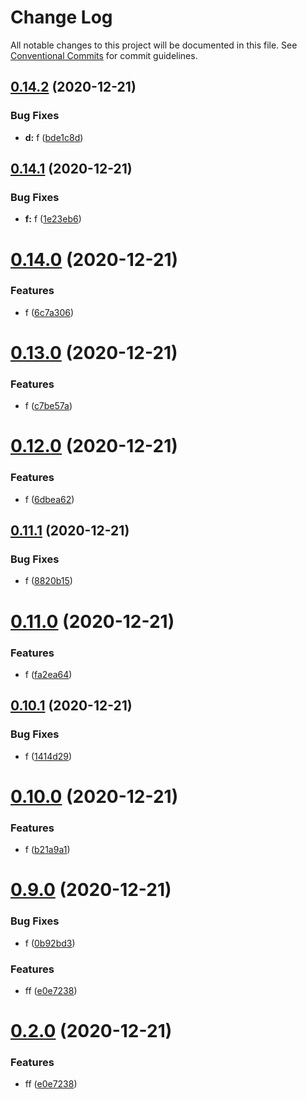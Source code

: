 # Change Log

All notable changes to this project will be documented in this file.
See [Conventional Commits](https://conventionalcommits.org) for commit guidelines.

## [0.14.2](https://github.com/swaysun/monorepo/compare/@grg/components@0.14.1...@grg/components@0.14.2) (2020-12-21)

### Bug Fixes

- **d:** f ([bde1c8d](https://github.com/swaysun/monorepo/commit/bde1c8d5e0c791250fa35ea6978b63d559b191c8))

## [0.14.1](https://github.com/swaysun/monorepo/compare/@grg/components@0.14.0...@grg/components@0.14.1) (2020-12-21)

### Bug Fixes

- **f:** f ([1e23eb6](https://github.com/swaysun/monorepo/commit/1e23eb62860d90166f3fa8cf9e68f81e91d575d7))

# [0.14.0](https://github.com/swaysun/monorepo/compare/@grg/components@0.13.0...@grg/components@0.14.0) (2020-12-21)

### Features

- f ([6c7a306](https://github.com/swaysun/monorepo/commit/6c7a3069f38e4b794c581eaf1e75d9c18e6fc849))

# [0.13.0](https://github.com/swaysun/monorepo/compare/@grg/components@0.12.0...@grg/components@0.13.0) (2020-12-21)

### Features

- f ([c7be57a](https://github.com/swaysun/monorepo/commit/c7be57ae612b9a531cbf74a7a0780e79a26163ba))

# [0.12.0](https://github.com/swaysun/monorepo/compare/@grg/components@0.11.1...@grg/components@0.12.0) (2020-12-21)

### Features

- f ([6dbea62](https://github.com/swaysun/monorepo/commit/6dbea621373e94517cae7abb3afd56a11fbe3f31))

## [0.11.1](https://github.com/swaysun/monorepo/compare/@grg/components@0.11.0...@grg/components@0.11.1) (2020-12-21)

### Bug Fixes

- f ([8820b15](https://github.com/swaysun/monorepo/commit/8820b15153e944deffb5712cd68d0208f8929c37))

# [0.11.0](https://github.com/swaysun/monorepo/compare/@grg/components@0.10.1...@grg/components@0.11.0) (2020-12-21)

### Features

- f ([fa2ea64](https://github.com/swaysun/monorepo/commit/fa2ea6430c34acc4a0e9c1130985e193e8fd5c16))

## [0.10.1](https://github.com/swaysun/monorepo/compare/@grg/components@0.10.0...@grg/components@0.10.1) (2020-12-21)

### Bug Fixes

- f ([1414d29](https://github.com/swaysun/monorepo/commit/1414d29a7b3d6f4e1df853fb365214ecd1ecb504))

# [0.10.0](https://github.com/swaysun/monorepo/compare/@grg/components@0.9.0...@grg/components@0.10.0) (2020-12-21)

### Features

- f ([b21a9a1](https://github.com/swaysun/monorepo/commit/b21a9a195f7407420da5998bf0facad4561ff472))

# [0.9.0](https://github.com/swaysun/monorepo/compare/@grg/components@0.8.0...@grg/components@0.9.0) (2020-12-21)

### Bug Fixes

- f ([0b92bd3](https://github.com/swaysun/monorepo/commit/0b92bd351887a671c3be4933fb4fd1b3f5ce14f1))

### Features

- ff ([e0e7238](https://github.com/swaysun/monorepo/commit/e0e7238738c874fc1b853f4e4f40caad76163e6a))

# [0.2.0](https://github.com/swaysun/monorepo/compare/@grg/components@0.8.0...@grg/components@0.2.0) (2020-12-21)

### Features

- ff ([e0e7238](https://github.com/swaysun/monorepo/commit/e0e7238738c874fc1b853f4e4f40caad76163e6a))
